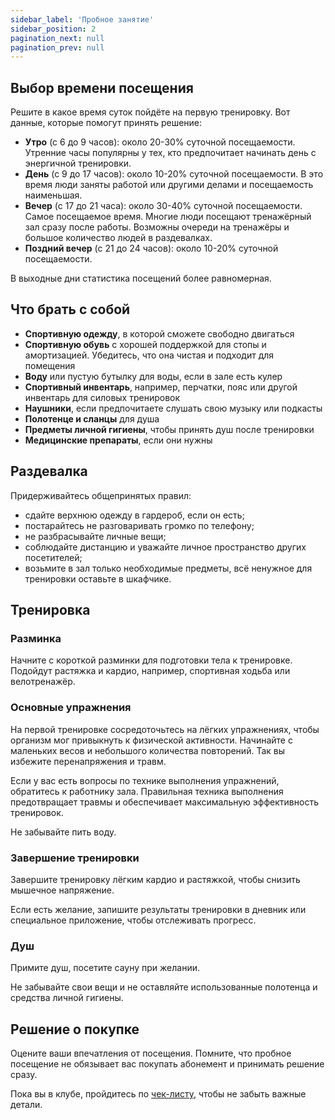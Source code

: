 ```yaml
---
sidebar_label: 'Пробное занятие'
sidebar_position: 2
pagination_next: null
pagination_prev: null
---
```


## Выбор времени посещения
Решите в какое время суток пойдёте на первую тренировку. Вот данные, которые помогут принять решение:
* **Утро** (с 6 до 9 часов): около 20-30% суточной посещаемости. Утренние часы популярны у тех, кто предпочитает начинать день с энергичной тренировки.
* **День** (с 9 до 17 часов): около 10-20% суточной посещаемости. В это время люди заняты работой или другими делами и посещаемость наименьшая.
* **Вечер** (с 17 до 21 часа): около 30-40% суточной посещаемости. Самое посещаемое время. Многие люди посещают тренажёрный зал сразу после работы. Возможны очереди на тренажёры и большое количество людей в раздевалках.
* **Поздний вечер** (с 21 до 24 часов): около 10-20% суточной посещаемости. 

В выходные дни статистика посещений более равномерная.


## Что брать с собой
* **Спортивную одежду**, в которой сможете свободно двигаться
* **Спортивную обувь** с хорошей поддержкой для стопы и амортизацией. Убедитесь, что она чистая и подходит для помещения
* **Воду** или пустую бутылку для воды, если в зале есть кулер
* **Спортивный инвентарь**, например, перчатки, пояс или другой инвентарь для силовых тренировок
* **Наушники**, если предпочитаете слушать свою музыку или подкасты
* **Полотенце и сланцы** для душа
* **Предметы личной гигиены**, чтобы принять душ после тренировки
* **Медицинские препараты**, если они нужны


## Раздевалка
Придерживайтесь общепринятых правил:
* сдайте верхнюю одежду в гардероб, если он есть;
* постарайтесь не разговаривать громко по телефону;
* не разбрасывайте личные вещи;
* соблюдайте дистанцию и уважайте личное пространство других посетителей;
* возьмите в зал только необходимые предметы, всё ненужное для тренировки оставьте в шкафчике. 


## Тренировка

### Разминка
Начните с короткой разминки для подготовки тела к тренировке. Подойдут растяжка и кардио, например, спортивная ходьба или велотренажёр.

### Основные упражнения
На первой тренировке сосредоточьтесь на лёгких упражнениях, чтобы организм мог привыкнуть к физической активности. Начинайте с маленьких весов и небольшого количества повторений. Так вы избежите перенапряжения и травм.

Если у вас есть вопросы по технике выполнения упражнений, обратитесь к работнику зала. Правильная техника выполнения предотвращает травмы и обеспечивает максимальную эффективность тренировок.

Не забывайте пить воду.

### Завершение тренировки
Завершите тренировку лёгким кардио и растяжкой, чтобы снизить мышечное напряжение.

Если есть желание, запишите результаты тренировки в дневник или специальное приложение, чтобы отслеживать прогресс.

### Душ
Примите душ, посетите сауну при желании.

Не забывайте свои вещи и не оставляйте использованные полотенца и средства личной гигиены.

## Решение о покупке
Оцените ваши впечатления от посещения. Помните, что пробное посещение не обязывает вас покупать абонемент и принимать решение сразу. 

Пока вы в клубе, пройдитесь по [чек-листу](/docs/Как%20начать%20ходить%20в%20фитнес%20клуб/Чек-лист%20перед%20покупкой), чтобы не забыть важные детали.

